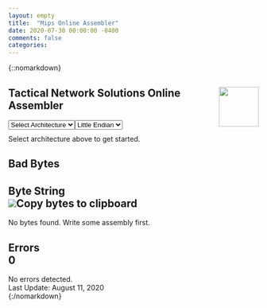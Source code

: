 ```yaml
---
layout: empty
title:  "Mips Online Assembler"
date: 2020-07-30 00:00:00 -0400
comments: false
categories: 
---
```

{::nomarkdown}
<html>
	<link rel="stylesheet" type="text/css" href="{{site.baseurl}}/assets/css/assembler.css">
    <script src="{{site.baseurl}}/assets/js/assembler/editor.js"></script>
    <script src="{{site.baseurl}}/assets/js/assembler/processor.js"></script>
	<script src="{{site.baseurl}}/assets/js/assembler/MipsBase.js"></script>
	<body>
        <div>
			<img src="{{site.baseurl}}/assets/images/TNS.png" width="80" height="80" style="float: right;">
            <h2>
                Tactical Network Solutions Online Assembler
            </h2>
            <div style="margin-bottom: 10px; display: inline-flex;">
                <div class="select">
                    <select id="arch">
                        <option value="" selected>Select Architecture</option>
                        <option value="1">MIPS I</option>
                        <option value="2">MIPS II</option>
                        <option value="3">MIPS III</option>
                        <option value="4">MIPS IV</option>
                    </select>
                </div>
                <div class="select">
                    <select id="endian">
                        <option value="little">Little Endian</option>
                        <option value="bit">Big Endian</option>
                    </select>
                </div>
            </div>
		</div>
		<div class="text-content">
			<div id="line-numbers"></div>
			<div id="bytes"></div>
			<div contenteditable="false" spellcheck="false" id="assembly"><div><span>Select architecture above to get started.</span></div></div>
            <div id="byte-data">
                <h2 id=bb-collapse class="collapsible">Bad Bytes </h2>
				<div id="bad-bytes"></div>
				<h2 id=bs-collapse class="collapsible">Byte String <div class="tooltip"><img id="copy-bytes" src="{{site.baseurl}}/assets/images/copy-icon.png" onmouseout="clearTooltip()"></img><span id="tooltip" class="tooltiptext">Copy bytes to clipboard</span></div> </h2>
				<div id="byte-string">No bytes found. Write some assembly first.</div>
				<h2 id=err-collapse class="collapsible">Errors <div id="error-count">0</div></h2>
				<div id="errors">No errors detected.</div>
			</div>
		</div>
	</body>
    <footer>Last Update: August 11, 2020</footer>
</html>
{:/nomarkdown}